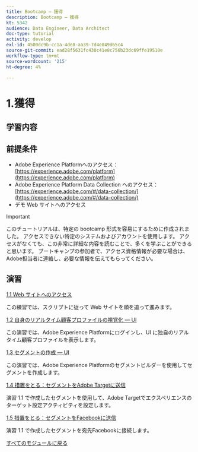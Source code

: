 ```yaml
---
title: Bootcamp — 獲得
description: Bootcamp — 獲得
kt: 5342
audience: Data Engineer, Data Architect
doc-type: tutorial
activity: develop
exl-id: 4500dc9b-cc1a-4de8-aa39-7d4e849d65c4
source-git-commit: ead28f5631fc430c41e8c756b23dc69ffe19510e
workflow-type: tm+mt
source-wordcount: '215'
ht-degree: 4%

---
```


# 1.獲得

## 学習内容

## 前提条件

- Adobe Experience Platformへのアクセス： [https://experience.adobe.com/platform](https://experience.adobe.com/platform)
- Adobe Experience Platform Data Collection へのアクセス： [https://experience.adobe.com/#/data-collection/](https://experience.adobe.com/#/data-collection/)
- デモ Web サイトへのアクセス

>[!IMPORTANT]
>
>このチュートリアルは、特定の bootcamp 形式を容易にするために作成されました。 アクセスできない特定のシステムおよびアカウントを使用します。 アクセスがなくても、この非常に詳細な内容を読むことで、多くを学ぶことができると思います。 ブートキャンプの参加者で、アクセス資格情報が必要な場合は、Adobe担当者に連絡し、必要な情報を伝えてもらってください。

## 演習

[1.1 Web サイトへのアクセス](./ex1.md)

この練習では、スクリプトに従って Web サイトを順を追って進みます。

[1.2 自身のリアルタイム顧客プロファイルの視覚化 — UI](./ex2.md)

この演習では、Adobe Experience Platformにログインし、UI に独自のリアルタイム顧客プロファイルを表示します。

[1.3 セグメントの作成 — UI](./ex3.md)

この演習では、Adobe Experience Platformのセグメントビルダーを使用してセグメントを作成します。

[1.4 措置をとる：セグメントをAdobe Targetに送信](./ex4.md)

演習 1.1 で作成したセグメントを使用して、Adobe Targetでエクスペリエンスのターゲット設定アクティビティを設定します。

[1.5 措置をとる：セグメントをFacebookに送信](./ex5.md)

演習 1.1 で作成したセグメントを宛先Facebookに接続します。

[すべてのモジュールに戻る](../../overview.md)
